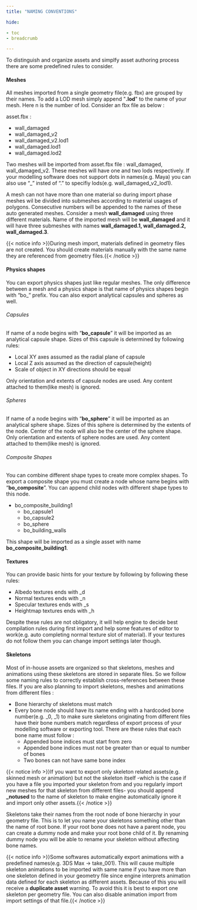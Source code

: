 ```yaml
---
title: "NAMING CONVENTIONS"

hide:

- toc
- breadcrumb

---
```


To distinguish and organize assets and simplfy asset authoring process there are some predefined rules to consider.

#### Meshes

All meshes imported from a single geometry file(e.g. fbx) are grouped by their names. To add a LOD mesh simply append &quot;**.lod**&quot; to the name of your mesh. Here n is the number of lod.
Consider an fbx file as below :

asset.fbx :

* wall_damaged
* wall_damaged_v2
* wall_damaged_v2.lod1
* wall_damaged.lod1
* wall_damaged.lod2

Two meshes will be imported from asset.fbx file : wall_damaged, wall_damaged_v2. These meshes will have one and two lods respectively. If your modelling software does not support dots in names(e.g. Maya) you can also use “\_” insted of “.” to specifiy lods(e.g. wall_damaged_v2_lod1).

A mesh can not have more than one material so during import phase meshes wil be divided into submeshes according to material usages of polygons. Consecutive numbers will be appended to the names of these auto generated meshes. Consider a mesh **wall_damaged** using three different materials. Name of the imported mesh will be **wall_damaged** and it will have three submeshes with names **wall_damaged.1, wall_damaged.2, wall_damaged.3**.

{{< notice info >}}During mesh import, materials defined in geometry files are not created. You should create materials manually with the same name they are referenced from geometry files.{{< /notice >}}

#### Physics shapes

You can export physics shapes just like regular meshes. The only difference between a mesh and a physics shape is that name of physics shapes begin with “bo_” prefix. You can also export analytical capsules and spheres as well.

###### Capsules

If name of a node begins with “**bo_capsule**” it will be imported as an analytical capsule shape. Sizes of this capsule is determined by following rules:

* Local XY axes assumed as the radial plane of capsule
* Local Z axis assumed as the direction of capsule(height)
* Scale of object in XY directions should be equal

Only orientation and extents of capsule nodes are used. Any content attached to them(like mesh) is ignored.

###### Spheres

If name of a node begins with “**bo_sphere**” it will be imported as an analytical sphere shape. Sizes of this sphere is determined by the extents of the node. Center of the node will also be the center of the sphere shape. Only orientation and extents of sphere nodes are used. Any content attached to them(like mesh) is ignored.

###### Composite Shapes

You can combine different shape types to create more complex shapes. To export a composite shape you must create a node whose name begins with “**bo_composite**”. You can append child nodes with different shape types to this node.

- bo_composite_building1
  + bo_capsule1
  + bo_capsule2
  + bo_sphere
  + bo_building_walls

This shape will be imported as a single asset with name **bo_composite_building1**.

#### Textures

You can provide basic hints for your texture by following by following these rules:

- Albedo textures ends with \_d
- Normal textures ends with \_n
- Specular textures ends with \_s
- Heightmap textures ends with \_h

Despite these rules are not obligatory, it will help engine to decide best compilation rules during first import and help some features of editor to work(e.g. auto completing normal texture slot of material). If your textures do not follow them you can change import settings later though.

#### Skeletons

Most of in-house assets are organized so that skeletons, meshes and animations using these skeletons are stored in separate files. So we follow some naming rules to correctly establish cross-references between these files. If you are also planning to import skeletons, meshes and animations from different files :

- Bone hierarchy of skeletons must match
- Every bone node should have its name ending with a hardcoded bone number(e.g. _0, _1) to make sure skeletons originating from different files have their bone numbers match regardless of export process of your modelling software or exporting tool. There are these rules that each bone name must follow :
  - Appended bone indices must start from zero
  - Appended bone indices must not be greater than or equal to number of bones
  - Two bones can not have same bone index

{{< notice info >}}If you want to export only skeleton related assets(e.g. skinned mesh or animation) but not the skeleton itself -which is the case if you have a file you imported your skeleton from and you regularly import new meshes for that skeleton from different files- you should append **\_notused** to the name of skeleton to make engine automatically ignore it and import only other assets.{{< /notice >}}

Skeletons take their names from the root node of bone hierarchy in your geometry file. This is to let you name your skeletons something other than the name of root bone. If your root bone does not have a parent node, you can create a dummy node and make your root bone child of it. By renaming dummy node you will be able to rename your skeleton without affecting bone names.

{{< notice info >}}Some softwares automatically export animations with a predefined names(e.g. 3DS Max -> take_001). This will cause multiple skeleton animations to be imported with same name if you have more than one skeleton defined in your geometry file since engine interprets animation data defined for each skeleton as different assets. Because of this you will receive a **duplicate asset** warning. To avoid this it is best to export one skeleton per geometry file. You can also disable animation import from import settings of that file.{{< /notice >}}
